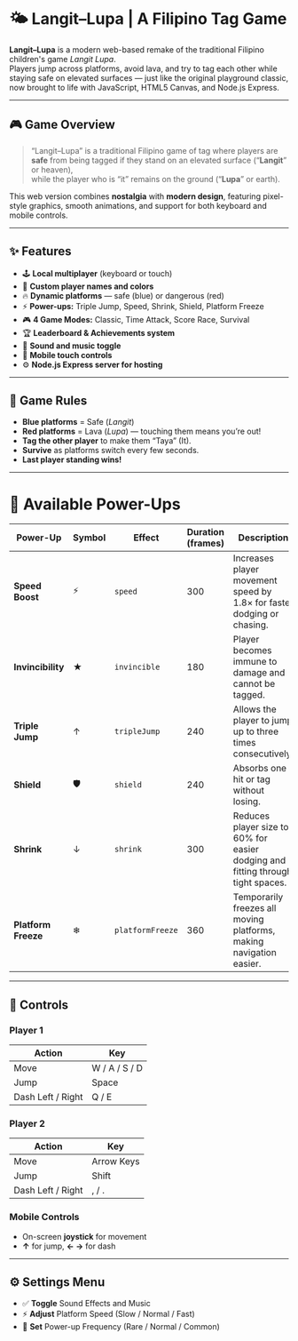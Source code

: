 # 🌤️ Langit–Lupa | A Filipino Tag Game

**Langit–Lupa** is a modern web-based remake of the traditional Filipino children's game *Langit Lupa*.  
Players jump across platforms, avoid lava, and try to tag each other while staying safe on elevated surfaces — just like the original playground classic, now brought to life with JavaScript, HTML5 Canvas, and Node.js Express.

---

## 🎮 Game Overview

> “Langit–Lupa” is a traditional Filipino game of tag where players are **safe** from being tagged if they stand on an elevated surface (“**Langit**” or heaven),  
> while the player who is “it” remains on the ground (“**Lupa**” or earth).

This web version combines **nostalgia** with **modern design**, featuring pixel-style graphics, smooth animations, and support for both keyboard and mobile controls.

---

## ✨ Features

- 🕹️ **Local multiplayer** (keyboard or touch)
- 🎨 **Custom player names and colors**
- 🔥 **Dynamic platforms** — safe (blue) or dangerous (red)
- ⚡ **Power-ups:** Triple Jump, Speed, Shrink, Shield, Platform Freeze
- 🎮 **4 Game Modes:** Classic, Time Attack, Score Race, Survival
- 🏆 **Leaderboard & Achievements system**
- 🎵 **Sound and music toggle**
- 📱 **Mobile touch controls**
- ⚙️ **Node.js Express server for hosting**

---

## 🧠 Game Rules

- **Blue platforms** = Safe (*Langit*)  
- **Red platforms** = Lava (*Lupa*) — touching them means you’re out!  
- **Tag the other player** to make them “Taya” (It).  
- **Survive** as platforms switch every few seconds.  
- **Last player standing wins!**

---
# 🎁 Available Power-Ups

| Power-Up              | Symbol | Effect           | Duration (frames) | Description                                                                     |
| --------------------- | ------ | ---------------- | ----------------- | ------------------------------------------------------------------------------- |
| **Speed Boost**     | ⚡      | `speed`          | 300               | Increases player movement speed by 1.8× for faster dodging or chasing.          |
| **Invincibility**   | ★      | `invincible`     | 180               | Player becomes immune to damage and cannot be tagged.                           |
| **Triple Jump**     | ↑      | `tripleJump`     | 240               | Allows the player to jump up to three times consecutively.                      |
| **Shield**         | 🛡     | `shield`         | 240               | Absorbs one hit or tag without losing.                                          |
| **Shrink**          | ↓      | `shrink`         | 300               | Reduces player size to 60% for easier dodging and fitting through tight spaces. |
| **Platform Freeze** | ❄      | `platformFreeze` | 360               | Temporarily freezes all moving platforms, making navigation easier.             |

---

## 🧭 Controls

### Player 1
| Action | Key |
|--------|-----|
| Move | W / A / S / D |
| Jump | Space |
| Dash Left / Right | Q / E |

### Player 2
| Action | Key |
|--------|-----|
| Move | Arrow Keys |
| Jump | Shift |
| Dash Left / Right | , / . |

### Mobile Controls
- On-screen **joystick** for movement  
- **↑** for jump, **← →** for dash  

---

## ⚙️ Settings Menu

- ✅ **Toggle** Sound Effects and Music  
- ⚡ **Adjust** Platform Speed (Slow / Normal / Fast)  
- 🎁 **Set** Power-up Frequency (Rare / Normal / Common)


